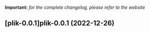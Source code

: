 **Important:**
*for the complete changelog, please refer to the website*




## [plik-0.0.1]plik-0.0.1 (2022-12-26)

